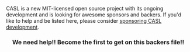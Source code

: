 CASL is a new MIT-licensed open source project with its ongoing development and is looking for awesome sponsors and backers. If you'd like to help and be listed here, please consider [ sponsoring CASL development](https://github.com/sponsors/KinsonDigital).


<h3 align="center" style='font-weight:bold'>We need help!! Become the first to get on this backers file!!</h3>
